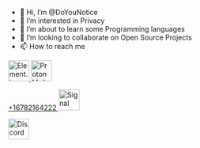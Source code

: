 - 👋 Hi, I’m @DoYouNotice
- 👀 I’m interested in Privacy
- 🌱 I’m about to learn some Programming languages
- 💞️ I’m looking to collaborate on Open Source Projects
- 📫 How to reach me

<a href="https://matrix.to/#/@doyounotice:tchncs.de" rel="nofollow">
    <img src="https://camo.githubusercontent.com/f4e397114d6279062b65dce9868b5bdcae6cb49da76d2e187b378510e6bce7ca/68747470733a2f2f696d672e736869656c64732e696f2f62616467652f456c656d656e742d3044424438423f7374796c653d666c61742d737175617265266c6f676f3d456c656d656e74266c6f676f436f6c6f723d7768697465" alt="Element.io" data-canonical-src="https://img.shields.io/badge/Element-0DBD8B?style=flat-square&amp;logo=Element&amp;logoColor=white" style="max-width: 100%;" height="42">
</a>

<a href="mailto:DoYouNotice@protonmail.com">
    <img src="https://camo.githubusercontent.com/b9d280b7a93035818ac7356cd9465d97d7bdc8786fe01dccaa2d82cb39cda0b0/68747470733a2f2f696d672e736869656c64732e696f2f62616467652f50726f746f6e4d61696c2d3435343636303f7374796c653d666c61742d737175617265266c6f676f3d50726f746f6e4d61696c266c6f676f436f6c6f723d7768697465" alt="ProtonMail" data-canonical-src="https://img.shields.io/badge/ProtonMail-454660?style=flat-square&amp;logo=ProtonMail&amp;logoColor=white" style="max-width: 100%;" height="42">
</a>

<a href="tel:+16782164222">+16782164222
    <img src="https://external-content.duckduckgo.com/iu/?u=https%3A%2F%2Ftse2.mm.bing.net%2Fth%3Fid%3DOIP.pxOwCEFDXs8Xz8uUWn_LPAHaHb%26pid%3DApi&f=1" alt="Signal" style="max-width: 100%;" height="42">
</a>

<a href="https://discord.com/users/463088962710405152">
<img src="https://camo.githubusercontent.com/2d1e6b81903abf8bbbd9667a610210376befe95ddc5d7d9ad8b6fdadaed1c4d1/68747470733a2f2f696d672e736869656c64732e696f2f62616467652f446973636f72642d3733384144413f7374796c653d666c61742d737175617265266c6f676f3d446973636f7264266c6f676f436f6c6f723d463446344634" alt="Discord" style="max-width: 100%;" height="42">

<!---
DoYouNotice/DoYouNotice is a ✨ special ✨ repository because its `README.md` (this file) appears on your GitHub profile.
You can click the Preview link to take a look at your changes.
--->
